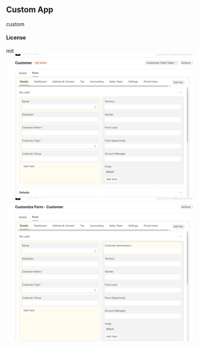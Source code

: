 ## Custom App

custom

#### License

mit
        ![alt text](image.png)
        ![alt text](image-1.png)